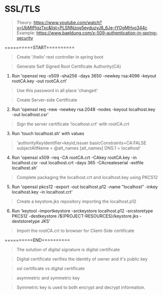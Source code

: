 # SSL/TLS

>Theory: https://www.youtube.com/watch?v=UbMlPIgzTxc&list=PLSNNzog5eyduzyJ8_6Je-tYOgMHvo344c
>Example: https://www.baeldung.com/x-509-authentication-in-spring-security

==========START==========

>Create '/hello' rest controller in spring boot

>Generate Self Signed Root Certificate Authority(CA)
1. Run 'openssl req -x509 -sha256 -days 3650 -newkey rsa:4096 -keyout rootCA.key -out rootCA.crt'
>Use this password in all place 'changeit'

>Create Server-side Certificate
2. Run 'openssl req -new -newkey rsa:2048 -nodes -keyout localhost.key -out localhost.csr'


>Sign the server certificate 'localhost.crt' with rootCA.crt
3. Run 'touch localhost.sh' with values
>'authorityKeyIdentifier=keyid,issuer
>basicConstraints=CA:FALSE
>subjectAltName = @alt_names
>[alt_names]
>DNS.1 = localhost'
4. Run 'openssl x509 -req -CA rootCA.crt -CAkey rootCA.key -in localhost.csr -out localhost.crt -days 365 -CAcreateserial -extfile localhost.sh'


>Complete packaging the localhost.crt and localhost.key using  PKCS12
5. Run 'openssl pkcs12 -export -out localhost.p12 -name "localhost" -inkey localhost.key -in localhost.crt'

>Create a keystore.jks repository importing the localhost.p12
6. Run 'keytool -importkeystore -srckeystore localhost.p12 -srcstoretype PKCS12 -destkeystore /${PROJECT-RESOURCES}/keystore.jks -deststoretype JKS'


>Import the rootCA.crt to browser for Client-Side certificate


==========END==========

>The solution of digital signature is digital certificate

>Digital certificate verifies the identity of owner and it's public key

>ssl certificate vs digital certificate

>asymmetric and symmetric key

>Symmetric key is used to both encrypt and decrypt information.


